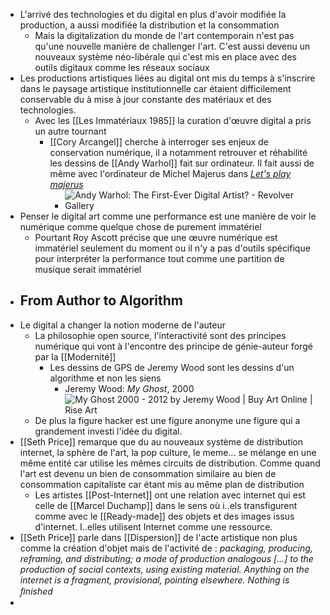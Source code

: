 - L'arrivé des technologies et du digital en plus d'avoir modifiée la production, a aussi modifiée la distribution et la consommation
	- Mais la digitalization du monde de l'art contemporain n'est pas qu'une nouvelle manière de challenger l'art. C'est aussi devenu un nouveaux système néo-libérale qui c'est mis en place avec des outils digitaux comme les réseaux sociaux
- Les productions artistiques liées au digital ont mis du temps à s'inscrire dans le paysage artistique institutionnelle car étaient difficilement conservable du à mise à jour constante des matériaux et des technologies.
	- Avec les [[Les Immatériaux 1985]] la curation d'œuvre digital a pris un autre tournant
		- [[Cory Arcangel]] cherche à interroger ses enjeux de conservation numérique, il a notamment retrouver et réhabilité les dessins de [[Andy Warhol]] fait sur ordinateur. Il fait aussi de même avec l'ordinateur de Michel Majerus dans [*Let's play majerus*](https://coryarcangel.com/shows/715)
			- ![Andy Warhol: The First-Ever Digital Artist? - Revolver Gallery](https://revolverwarholgallery.com/wp-content/uploads/2021/04/Campbells-Soup-digital-art-1-1.jpg.webp)
- Penser le digital art comme une performance est une manière de voir le numérique comme quelque chose de purement immatériel
	- Pourtant Roy Ascott précise que une œuvre numérique est immatériel seulement du moment ou il n'y a pas d'outils spécifique pour interpréter la performance tout comme une partition de musique serait immatériel
- ## From Author to Algorithm
- Le digital a changer la notion moderne de l'auteur
	- La philosophie open source, l'interactivité sont des principes numérique qui vont à l'encontre des principe de génie-auteur forgé par la [[Modernité]]
		- Les dessins de GPS de Jeremy Wood sont les dessins d'un algorithme et non les siens
			- Jeremy Wood: *My Ghost*, 2000 ![My Ghost 2000 - 2012 by Jeremy Wood | Buy Art Online | Rise Art](https://d1ee3oaj5b5ueh.cloudfront.net/thumbs/700xAUTO_2017_09_59b6b2150d017.jpeg)
	- De plus la figure hacker est une figure anonyme une figure qui a grandement investi l'idée du digital.
- [[Seth Price]] remarque que du au nouveaux système de distribution internet, la sphère de l'art, la pop culture, le meme... se mélange en une même entité car utilise les mêmes circuits de distribution. Comme quand l'art est devenu un bien de consommation similaire au bien de consommation capitaliste car étant mis au même plan de distribution
	- Les artistes [[Post-Internet]] ont une relation avec internet qui est celle de [[Marcel Duchamp]] dans le sens où i..els transfigurent comme avec le [[Ready-made]] des objets et des images issus d'internet. I..elles utilisent Internet comme une ressource.
- [[Seth Price]] parle dans [[Dispersion]] de l'acte artistique non plus comme la création d'objet mais de l'activité de : *packaging, producing, reframing, and distributing; a mode of production analogous […] to the production of social contexts, using existing material. Anything on the internet is a fragment,  provisional, pointing elsewhere. Nothing is ﬁnished*
-